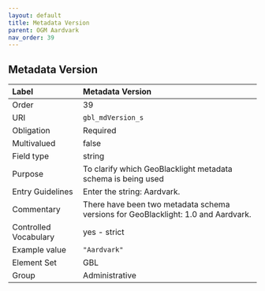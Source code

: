```yaml
---
layout: default
title: Metadata Version
parent: OGM Aardvark
nav_order: 39
---
```


## Metadata Version

| Label                 | Metadata Version |
|:----------------------|:-----------------|
| Order                 | 39 |
| URI                   | `gbl_mdVersion_s` |
| Obligation            | Required |
| Multivalued           | false |
| Field type            | string |
| Purpose               | To clarify which GeoBlacklight metadata schema is being used                      |
| Entry Guidelines      | Enter the string: Aardvark. |
| Commentary            | There have been two metadata schema versions for GeoBlacklight: 1.0 and Aardvark. |
| Controlled Vocabulary | yes - strict |
| Example value         | `"Aardvark"` |
| Element Set           | GBL |
| Group                 | Administrative |
